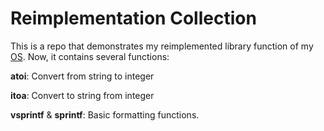 Reimplementation Collection
=======

This is a repo that demonstrates my reimplemented library function of my [OS](https://github.com/TravorLZH/OS). Now, it contains several functions:

**atoi**: Convert from string to integer

**itoa**: Convert to string from integer

**vsprintf** & **sprintf**: Basic formatting functions.

